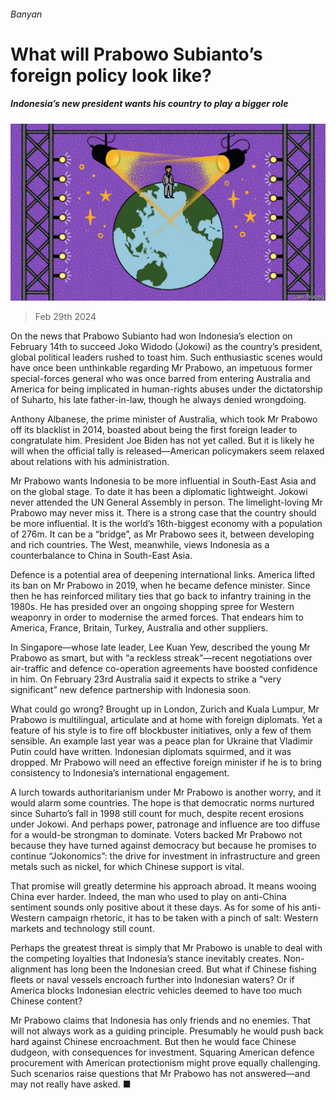 ###### Banyan

# What will Prabowo Subianto’s foreign policy look like? 

##### Indonesia’s new president wants his country to play a bigger role 

![image](images/20240302_ASD001.jpg) 

> Feb 29th 2024 

On the news that Prabowo Subianto had won Indonesia’s election on February 14th to succeed Joko Widodo (Jokowi) as the country’s president, global political leaders rushed to toast him. Such enthusiastic scenes would have once been unthinkable regarding Mr Prabowo, an impetuous former special-forces general who was once barred from entering Australia and America for being implicated in human-rights abuses under the dictatorship of Suharto, his late father-in-law, though he always denied wrongdoing.

Anthony Albanese, the prime minister of Australia, which took Mr Prabowo off its blacklist in 2014, boasted about being the first foreign leader to congratulate him. President Joe Biden has not yet called. But it is likely he will when the official tally is released—American policymakers seem relaxed about relations with his administration.

Mr Prabowo wants Indonesia to be more influential in South-East Asia and on the global stage. To date it has been a diplomatic lightweight. Jokowi never attended the UN General Assembly in person. The limelight-loving Mr Prabowo may never miss it. There is a strong case that the country should be more influential. It is the world’s 16th-biggest economy with a population of 276m. It can be a “bridge”, as Mr Prabowo sees it, between developing and rich countries. The West, meanwhile, views Indonesia as a counterbalance to China in South-East Asia. 

Defence is a potential area of deepening international links. America lifted its ban on Mr Prabowo in 2019, when he became defence minister. Since then he has reinforced military ties that go back to infantry training in the 1980s. He has presided over an ongoing shopping spree for Western weaponry in order to modernise the armed forces. That endears him to America, France, Britain, Turkey, Australia and other suppliers. 

In Singapore—whose late leader, Lee Kuan Yew, described the young Mr Prabowo as smart, but with “a reckless streak”—recent negotiations over air-traffic and defence co-operation agreements have boosted confidence in him. On February 23rd Australia said it expects to strike a “very significant” new defence partnership with Indonesia soon.

What could go wrong? Brought up in London, Zurich and Kuala Lumpur, Mr Prabowo is multilingual, articulate and at home with foreign diplomats. Yet a feature of his style is to fire off blockbuster initiatives, only a few of them sensible. An example last year was a peace plan for Ukraine that Vladimir Putin could have written. Indonesian diplomats squirmed, and it was dropped. Mr Prabowo will need an effective foreign minister if he is to bring consistency to Indonesia’s international engagement. 

A lurch towards authoritarianism under Mr Prabowo is another worry, and it would alarm some countries. The hope is that democratic norms nurtured since Suharto’s fall in 1998 still count for much, despite recent erosions under Jokowi. And perhaps power, patronage and influence are too diffuse for a would-be strongman to dominate. Voters backed Mr Prabowo not because they have turned against democracy but because he promises to continue “Jokonomics”: the drive for investment in infrastructure and green metals such as nickel, for which Chinese support is vital.

That promise will greatly determine his approach abroad. It means wooing China ever harder. Indeed, the man who used to play on anti-China sentiment sounds only positive about it these days. As for some of his anti-Western campaign rhetoric, it has to be taken with a pinch of salt: Western markets and technology still count.

Perhaps the greatest threat is simply that Mr Prabowo is unable to deal with the competing loyalties that Indonesia’s stance inevitably creates. Non-alignment has long been the Indonesian creed. But what if Chinese fishing fleets or naval vessels encroach further into Indonesian waters? Or if America blocks Indonesian electric vehicles deemed to have too much Chinese content? 

Mr Prabowo claims that Indonesia has only friends and no enemies. That will not always work as a guiding principle. Presumably he would push back hard against Chinese encroachment. But then he would face Chinese dudgeon, with consequences for investment. Squaring American defence procurement with American protectionism might prove equally challenging. Such scenarios raise questions that Mr Prabowo has not answered—and may not really have asked. ■






